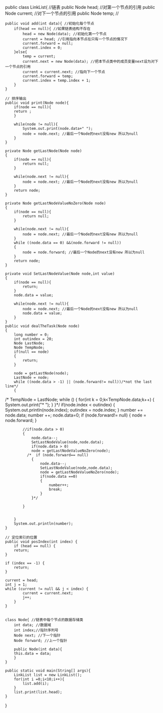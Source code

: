 public class LinkList{ //链表
    public Node head; //对第一个节点的引用
    public Node current;  //对下一个节点的引用
    public Node temp;  //

    public void add(int data){ //初始化每个节点
        if(head == null){ //如果链表结构不存在
            head = new Node(data); //初始化第一个节点
            current = head; //引用指向本节点在只有一个节点的情况下
            current.forward = null;
            current.index = 0;
        }else{
            temp = current;
            current.next = new Node(data); //把本节点类中的成员变量next设为对下一个节点的引用
            current = current.next; //指向下一个节点
            current.forward = temp;
            current.index = temp.index + 1;
        }
    }

    // 排序输出
    public void print(Node node){
        if(node == null){
        return ;
        }

        while(node != null){
            System.out.print(node.data+" ");
            node = node.next; //最后一个Node的next没有new 所以为null
        }
    }

    private Node getLastNode(Node node)
    {
        if(node == null){
            return null;
        }

        while(node.next != null){
            node = node.next; //最后一个Node的next没有new 所以为null
        }
        return node;
    }

    private Node getLastNodeValueNoZero(Node node)
    {
        if(node == null){
            return null;
        }

        while(node.next != null){
            node = node.next; //最后一个Node的next没有new 所以为null
        }
        while ((node.data == 0) &&(node.forward != null))
        {
            node = node.forward; //最后一个Node的next没有new 所以为null
        }
        return node;
    }

    private void SetLastNodeValue(Node node,int value)
    {
        if(node == null){
            return;
        }
        node.data = value;

        while(node.next != null){
            node = node.next; //最后一个Node的next没有new 所以为null
            node.data = value;
        }
    }
    public void dealTheTask(Node node)
    {
        long number = 0;
        int outindex = 20;
        Node LastNode;
        Node TempNode;
        if(null == node)
        {
            return;
        }

        node = getLastNode(node);
        LastNode = node;
        while ((node.data > -1) || (node.forward!= null))/*not the last line*/
        {
/*            TempNode = LastNode;
            while ()
            {
                for(int k = 0;k<TempNode.data;k++)
                {
                    System.out.print("* ");
                }
            }*/
            if(node.index < outindex)
            {
                System.out.println(node.index);
                outindex = node.index;
            }
            number += node.data;
            number ++;
            node.data=0;
            if (node.forward!= null)
            {
                node = node.forward;
            }

            //if(node.data > 0)
            {
                node.data--;
                SetLastNodeValue(node,node.data);
                if(node.data > 0)
                node = getLastNodeValueNoZero(node);
              /*  if (node.forward== null)
                {
                    node.data--;
                    SetLastNodeValue(node,node.data);
                    node = getLastNodeValueNoZero(node);
                    if(node.data ==0)
                    {
                        number++;
                        break;
                    }
                }*/

            }


        }
        System.out.println(number);
    }

    // 定位索引的位置
    public void posIndex(int index) {
        if (head == null) {
        return;
    }

    if (index == -1) {
        return;
    }

    current = head;
    int j = 1;
    while (current != null && j < index) {
            current = current.next;
            j++;
        }
    }


    class Node{ //链表中每个节点的数据存储类
        int data; //数据域
        int index;//指针序列号
        Node next; //下一个指针
        Node forward; //上一个指针

        public Node(int data){
        this.data = data;
        }
    }

    public static void main(String[] args){
        LinkList list = new LinkList();
        for(int i =0;i<10;i++){
            list.add(i);
        }
        list.print(list.head);
    }
}
